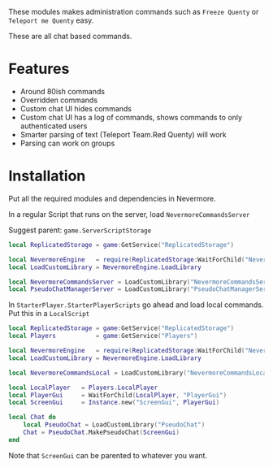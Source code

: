 These modules makes administration commands such as `Freeze Quenty` or `Teleport me Quenty` easy.

These are all chat based commands.

# Features

* Around 80ish commands
* Overridden commands
* Custom chat UI hides commands 
* Custom chat UI has a log of commands, shows commands to only authenticated users
* Smarter parsing of text (Teleport Team.Red Quenty) will work
* Parsing can work on groups

# Installation
Put all the required modules and dependencies in Nevermore.

In a regular Script that runs on the server, load `NevermoreCommandsServer`

Suggest parent: `game.ServerScriptStorage`

```lua
local ReplicatedStorage = game:GetService("ReplicatedStorage")

local NevermoreEngine   = require(ReplicatedStorage:WaitForChild("NevermoreEngine"))
local LoadCustomLibrary = NevermoreEngine.LoadLibrary

local NevermoreCommandsServer = LoadCustomLibrary("NevermoreCommandsServer")
local PseudoChatManagerServer = LoadCustomLibrary("PseudoChatManagerServer")

```

In `StarterPlayer.StarterPlayerScripts` go ahead and load local commands. Put this in a `LocalScript`

```lua
local ReplicatedStorage = game:GetService("ReplicatedStorage")
local Players           = game:GetService("Players")

local NevermoreEngine   = require(ReplicatedStorage:WaitForChild("NevermoreEngine"))
local LoadCustomLibrary = NevermoreEngine.LoadLibrary

local NevermoreCommandsLocal = LoadCustomLibrary("NevermoreCommandsLocal")

local LocalPlayer   = Players.LocalPlayer
local PlayerGui     = WaitForChild(LocalPlayer, "PlayerGui")
local ScreenGui     = Instance.new("ScreenGui", PlayerGui)

local Chat do
	local PseudoChat = LoadCustomLibrary("PseudoChat")
	Chat = PseudoChat.MakePseudoChat(ScreenGui)
end
```

Note that `ScreenGui` can be parented to whatever you want.

